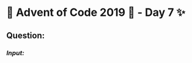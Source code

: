 # :christmas_tree: Advent of Code 2019 :christmas_tree: - Day 7 :sparkles:
## Question: 
>
>
>

### *Input:*

>
>
>
